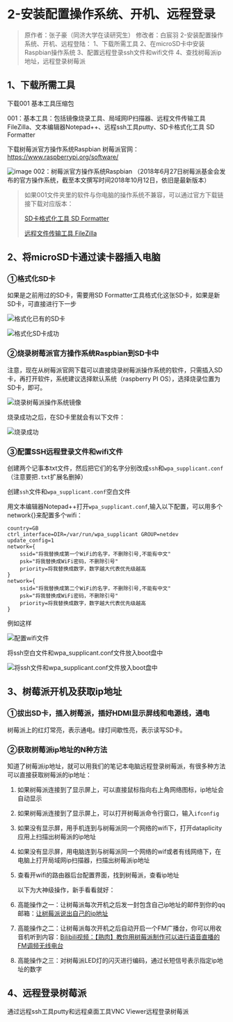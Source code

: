 # 2-安装配置操作系统、开机、远程登录

>原作者：张子豪（同济大学在读研究生）
>修改者：白宸羽
>2-安装配置操作系统、开机、远程登陆：
>1、下载所需工具
>2、在microSD卡中安装Raspbian操作系统
>3、配置远程登录ssh文件和wifi文件
>4、查找树莓派ip地址，远程登录树莓派
>



## 1、下载所需工具

下载001 基本工具压缩包

001：基本工具：包括镜像烧录工具、局域网IP扫描器、远程文件传输工具 FileZilla、文本编辑器Notepad++、远程ssh工具putty、SD卡格式化工具 SD Formatter

下载树莓派官方操作系统Raspbian
树莓派官网：https://www.raspberrypi.org/software/

![image](https://user-images.githubusercontent.com/81369847/112495488-e62ddc80-8dbe-11eb-82ed-bd90680340ad.png)
002：树莓派官方操作系统Raspbian （2018年6月27日树莓派基金会发布的官方操作系统，截至本文撰写时间2018年10月12日，依旧是最新版本）


> 如果001文件夹里的软件与你电脑的操作系统不兼容，可以通过官方下载链接下载对应版本：
>
> [SD卡格式化工具 SD Formatter](https://www.sdcard.org/downloads/formatter_4/)
>
> [远程文件传输工具 FileZilla](https://filezilla-project.org/download.php?type=client)



## 2、将microSD卡通过读卡器插入电脑

### ①格式化SD卡

如果是之前用过的SD卡，需要用SD Formatter工具格式化这张SD卡，如果是新SD卡，可直接进行下一步

![格式化已有的SD卡](https://upload-images.jianshu.io/upload_images/13714448-bc7215d37c39e836.png?imageMogr2/auto-orient/strip%7CimageView2/2/w/640)



![格式化SD卡成功](https://upload-images.jianshu.io/upload_images/13714448-abf5e3f941d3016a.png?imageMogr2/auto-orient/strip%7CimageView2/2/w/300)

### ②烧录树莓派官方操作系统Raspbian到SD卡中

注意，现在从树莓派官网下载可以直接烧录树莓派操作系统的软件，只需插入SD卡，再打开软件，系统建议选择默认系统（raspberry PI OS），选择烧录位置为SD卡，即可。

![烧录树莓派操作系统镜像](https://upload-images.jianshu.io/upload_images/13714448-6d22b8fb9a2fbd6a.png?imageMogr2/auto-orient/strip%7CimageView2/2/w/1240)



烧录成功之后，在SD卡里就会有以下文件：

![烧录成功](https://upload-images.jianshu.io/upload_images/13714448-9acf99534895634d.png?imageMogr2/auto-orient/strip%7CimageView2/2/w/1240)

### ③配置SSH远程登录文件和wifi文件

创建两个记事本txt文件，然后把它们的名字分别改成`ssh`和`wpa_supplicant.conf`（注意要把`.txt`扩展名删掉）

创建`ssh`文件和`wpa_supplicant.conf`空白文件

用文本编辑器Notepad++打开`wpa_supplicant.conf`,输入以下配置，可以用多个network{}来配置多个wifi：

```shell
country=GB
ctrl_interface=DIR=/var/run/wpa_supplicant GROUP=netdev
update_config=1
network={
	ssid="将我替换成第一个WiFi的名字，不删除引号,不能有中文"
	psk="将我替换成WiFi密码，不删除引号"
	priority=将我替换成数字，数字越大代表优先级越高
}
network={
	ssid="将我替换成第二个WiFi的名字，不删除引号,不能有中文"
	psk="将我替换成WiFi密码，不删除引号"
	priority=将我替换成数字，数字越大代表优先级越高
}
```

例如这样

![配置wifi文件](https://upload-images.jianshu.io/upload_images/13714448-1b37351bcd946978.png?imageMogr2/auto-orient/strip%7CimageView2/2/w/1240)

将ssh空白文件和wpa_supplicant.conf文件放入boot盘中

![将ssh文件和wpa_supplicant.conf文件放入boot盘中](https://upload-images.jianshu.io/upload_images/13714448-70819fe7ad131c4c.png?imageMogr2/auto-orient/strip%7CimageView2/2/w/1240)



## 3、树莓派开机及获取ip地址



### ①拔出SD卡，插入树莓派，插好HDMI显示屏线和电源线，通电

树莓派上的红灯常亮，表示通电。绿灯间歇性亮，表示读写SD卡。



### ②获取树莓派ip地址的N种方法

知道了树莓派ip地址，就可以用我们的笔记本电脑远程登录树莓派，有很多种方法可以直接获取树莓派的ip地址：

1. 如果树莓派连接到了显示屏上，可以直接鼠标指向右上角网络图标，ip地址会自动显示

2. 如果树莓派连接到了显示屏上，可以打开树莓派命令行窗口，输入`ifconfig`

3. 如果没有显示屏，用手机连到与树莓派同一个网络的wifi下，打开dataplicity应用上扫描出树莓派的ip地址

4. 如果没有显示屏，用电脑连到与树莓派同一个网络的wif或者有线网络下，在电脑上打开局域网ip扫描器，扫描出树莓派ip地址

5. 查看开wifi的路由器后台配置界面，找到树莓派，查看ip地址

   以下为大神级操作，新手看看就好：

6. 高能操作之一：让树莓派每次开机之后发一封包含自己ip地址的邮件到你的qq邮箱：[让树莓派说出自己的ip地址](https://www.cnblogs.com/ma6174/archive/2013/09/29/3345278.html)

7. 高能操作之二：让树莓派每次开机之后自动开启一个FM广播台，你可以用收音机听到内容：[Bilibili视频：【熟肉】教你用树莓派制作可以进行语音直播的FM调频无线电台](https://www.bilibili.com/video/av23299793/?spm_id_from=333.788.videocard.1)

8. 高能操作之三：对树莓派LED灯的闪灭进行编码，通过长短信号表示指定ip地址的数字



## 4、远程登录树莓派

通过远程ssh工具putty和远程桌面工具VNC Viewer远程登录树莓派











